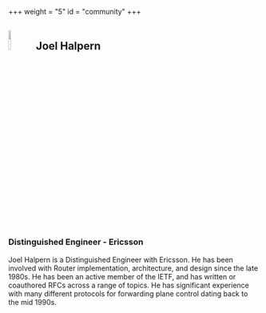+++
weight = "5"
id = "community"
+++

## <img src="/img/jh.jpg" width=10% > Joel Halpern
### Distinguished Engineer - Ericsson

Joel Halpern is a Distinguished Engineer with Ericsson. He has been involved
with Router implementation, architecture, and design since the late 1980s. He
has been an active member of the IETF, and has written or coauthored RFCs
across a range of topics. He has significant experience with many different
protocols for forwarding plane control dating back to the mid 1990s.